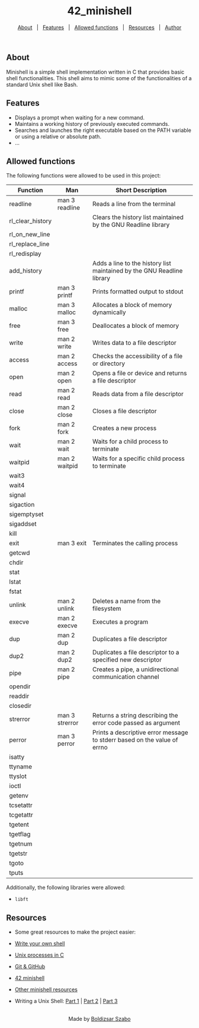 <h1 align="center">42_minishell</h1>

<p align="center">
  <a href="#about">About</a> &#xa0; | &#xa0;
  <a href="#features">Features</a> &#xa0; | &#xa0;
  <a href="#allowed-functions">Allowed functions</a> &#xa0; | &#xa0;
  <a href="#resources">Resources</a> &#xa0; | &#xa0;
  <a href="https://github.com/Szabold1" target="_blank">Author</a>
</p>

<br>

## About

Minishell is a simple shell implementation written in C that provides basic shell functionalities. This shell aims to mimic some of the functionalities of a standard Unix shell like Bash.

## Features

- Displays a prompt when waiting for a new command.
- Maintains a working history of previously executed commands.
- Searches and launches the right executable based on the PATH variable or using a relative or absolute path.
- ...

## Allowed functions

The following functions were allowed to be used in this project:

| **Function**     | **Man**        | **Short Description**                                                    |
| ---------------- | -------------- | ------------------------------------------------------------------------ |
| readline         | man 3 readline | Reads a line from the terminal                                           |
| rl_clear_history |                | Clears the history list maintained by the GNU Readline library           |
| rl_on_new_line   |                |                                                                          |
| rl_replace_line  |                |                                                                          |
| rl_redisplay     |                |                                                                          |
| add_history      |                | Adds a line to the history list maintained by the GNU Readline library   |
| printf           | man 3 printf   | Prints formatted output to stdout                                        |
| malloc           | man 3 malloc   | Allocates a block of memory dynamically                                  |
| free             | man 3 free     | Deallocates a block of memory                                            |
| write            | man 2 write    | Writes data to a file descriptor                                         |
| access           | man 2 access   | Checks the accessibility of a file or directory                          |
| open             | man 2 open     | Opens a file or device and returns a file descriptor                     |
| read             | man 2 read     | Reads data from a file descriptor                                        |
| close            | man 2 close    | Closes a file descriptor                                                 |
| fork             | man 2 fork     | Creates a new process                                                    |
| wait             | man 2 wait     | Waits for a child process to terminate                                   |
| waitpid          | man 2 waitpid  | Waits for a specific child process to terminate                          |
| wait3            |                |                                                                          |
| wait4            |                |                                                                          |
| signal           |                |                                                                          |
| sigaction        |                |                                                                          |
| sigemptyset      |                |                                                                          |
| sigaddset        |                |                                                                          |
| kill             |                |                                                                          |
| exit             | man 3 exit     | Terminates the calling process                                           |
| getcwd           |                |                                                                          |
| chdir            |                |                                                                          |
| stat             |                |                                                                          |
| lstat            |                |                                                                          |
| fstat            |                |                                                                          |
| unlink           | man 2 unlink   | Deletes a name from the filesystem                                       |
| execve           | man 2 execve   | Executes a program                                                       |
| dup              | man 2 dup      | Duplicates a file descriptor                                             |
| dup2             | man 2 dup2     | Duplicates a file descriptor to a specified new descriptor               |
| pipe             | man 2 pipe     | Creates a pipe, a unidirectional communication channel                   |
| opendir          |                |                                                                          |
| readdir          |                |                                                                          |
| closedir         |                |                                                                          |
| strerror         | man 3 strerror | Returns a string describing the error code passed as argument            |
| perror           | man 3 perror   | Prints a descriptive error message to stderr based on the value of errno |
| isatty           |                |                                                                          |
| ttyname          |                |                                                                          |
| ttyslot          |                |                                                                          |
| ioctl            |                |                                                                          |
| getenv           |                |                                                                          |
| tcsetattr        |                |                                                                          |
| tcgetattr        |                |                                                                          |
| tgetent          |                |                                                                          |
| tgetflag         |                |                                                                          |
| tgetnum          |                |                                                                          |
| tgetstr          |                |                                                                          |
| tgoto            |                |                                                                          |
| tputs            |                |                                                                          |

Additionally, the following libraries were allowed:

- `libft`

## Resources

- Some great resources to make the project easier:

- [Write your own shell](https://youtube.com/playlist?list=PLxIRFba3rzLzxxZMMbrm_-mkI7mV9G0pj&si=cmYw8hbQ3yzjXxvI)
- [Unix processes in C](https://youtube.com/playlist?list=PLfqABt5AS4FkW5mOn2Tn9ZZLLDwA3kZUY&si=Gb277hWIOIhzdNw9)
- [Git & GitHub](https://youtube.com/playlist?list=PL4cUxeGkcC9goXbgTDQ0n_4TBzOO0ocPR&si=Uq1ucOr4MHXsbRTQ)
- [42 minishell](https://youtube.com/playlist?list=PLGU1kcPKHMKj5yA0RPb5AK4QAhexmQwrW&si=qUeTIHAtYtlATnUM)
- [Other minishell resources](https://github.com/pasqualerossi/Minishell_Resources?tab=readme-ov-file)
- Writing a Unix Shell: [Part 1](https://indradhanush.github.io/blog/writing-a-unix-shell-part-1/) | [Part 2](https://indradhanush.github.io/blog/writing-a-unix-shell-part-2/) | [Part 3](https://indradhanush.github.io/blog/writing-a-unix-shell-part-3/)

<br>

<div align="center">
  Made by <a href="https://github.com/Szabold1" target="_blank">Boldizsar Szabo</a>
</div>
